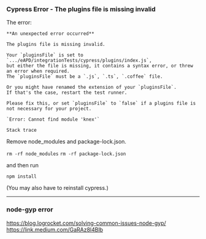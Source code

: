 ### Cypress Error - The plugins file is missing invalid

The error:

```
**An unexpected error occurred**

The plugins file is missing invalid.

Your `pluginsFile` is set to `.../eAPD/integrationTests/cypress/plugins/index.js`,
but either the file is missing, it contains a syntax error, or threw an error when required.
The `pluginsFile` must be a `.js`, `.ts`, `.coffee` file.

Or you might have renamed the extension of your `pluginsFile`.
If that's the case, restart the test runner.

Please fix this, or set `pluginsFile` to `false` if a plugins file is not necessary for your project.

`Error: Cannot find module 'knex'`

Stack trace
```


Remove node_modules and package-lock.json.

`rm -rf node_modules` `rm -rf package-lock.json`

and then run

`npm install`

(You may also have to reinstall cypress.)


***

### node-gyp error

https://blog.logrocket.com/solving-common-issues-node-gyp/
https://link.medium.com/GaRAz8l4Blb
